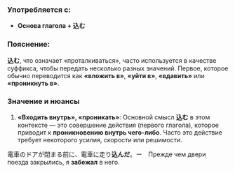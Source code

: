 ### Употребляется с:

- **Основа глагола + 込む**


### Пояснение:

**込む**, что означает «проталкиваться», часто используется в качестве суффикса, чтобы передать несколько разных значений. Первое, которое обычно переводится как **«вложить в»**, **«уйти в»**, **«вдавить»** или **«проникнуть в»**.


### Значение и нюансы

1. **«Входить внутрь», «проникать»**: Основной смысл **込む** в этом контексте — это совершение действия (первого глагола), которое приводит к **проникновению внутрь чего-либо**. Часто это действие требует некоторого усилия, скорости или решимости.

電車のドアが閉まる前に、電車に走り**込んだ**。ー　Прежде чем двери поезда закрылись, я **забежал** в него.